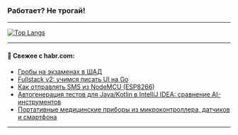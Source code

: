 ### Работает? Не трогай!

---
<!--
#### 🛠️ Technical stack:

![Java](https://img.shields.io/badge/Java-informational?logo=Oracle&style=flat&logoColor=white&color=FF4500)
![Kotlin](https://img.shields.io/badge/Kotlin-informational?logo=Kotlin&style=flat&logoColor=white&color=774D97)
![TS](https://img.shields.io/badge/TypeScript-informational?logo=typeScript&style=flat&logoColor=black&color=017acc)
![Python](https://img.shields.io/badge/Python-informational?logo=Python&style=flat&logoColor=black&color=ffdd54) <br>
![Spring](https://img.shields.io/badge/Spring-informational?logo=Spring&style=flat&logoColor=white&color=6DB33F) 
![SpringBoot](https://img.shields.io/badge/SpringBoot-informational?logo=SpringBoot&style=flat&logoColor=white&color=6DB33F)
![Nest](https://img.shields.io/badge/NestJS-informational?logo=NestJS&style=flat&logoColor=white&color=E0234E) 
![NodeJS](https://img.shields.io/badge/NodeJS-informational?logo=node.js&style=flat&logoColor=white&color=70A760)<br>
![PostgreSQL](https://img.shields.io/badge/PostgreSQL-informational?logo=PostgreSQL&style=flat&logoColor=white&color=DAA520)
![MongoDB](https://img.shields.io/badge/MongoDB-informational?logo=MongoDB&style=flat&logoColor=white&color=870000)
![Apache](https://img.shields.io/badge/Apache-informational?logo=apache&style=flat&logoColor=white&color=f74e28)

___ 
-->

<!--- #### 🛠️ : --->

[![Top Langs](https://github-readme-stats-82jvfl3w3-advtsettinggmailcoms-projects.vercel.app/api/top-langs/?username=zloylis&langs_count=10&hide_title=true&title_color=e6edf3&size_weight=0.5&count_weight=0.5&layout=compact&hide_progress=true&hide_border=true&theme=dracula)](https://github.com/zloylis)

<!---


####  :octocat:&nbsp;&nbsp; Статистика:

![GitHub stats](https://github-readme-stats-u2qms2cxw-advtsettinggmailcoms-projects.vercel.app/api?username=zloylis&show_icons=true&hide_border=true&theme=dracula&title_color=e6edf3&include_all_commits=true&count_private=true&hide_rank=false&hide_title=true&rank_icon=github)
-->
---

#### 💬 Свежее с habr.com:

<!-- BLOG-POST-LIST:START -->
- [Гробы на экзаменах в ШАД](https://habr.com/ru/articles/869224/?utm_source=habrahabr&utm_medium=rss&utm_campaign=869224)
- [Fullstack v2: учимся писать UI на Go](https://habr.com/ru/companies/oleg-bunin/articles/865292/?utm_source=habrahabr&utm_medium=rss&utm_campaign=865292)
- [Как отправлять SMS из NodeMCU &lpar;ESP8266&rpar;](https://habr.com/ru/companies/exolve/articles/869242/?utm_source=habrahabr&utm_medium=rss&utm_campaign=869242)
- [Автогенерация тестов для Java/Kotlin в IntelliJ IDEA: сравнение AI-инструментов](https://habr.com/ru/companies/explyt/articles/869198/?utm_source=habrahabr&utm_medium=rss&utm_campaign=869198)
- [Портативные медицинские приборы из микроконтроллера, датчиков и смартфона](https://habr.com/ru/companies/selectel/articles/868946/?utm_source=habrahabr&utm_medium=rss&utm_campaign=868946)
<!-- BLOG-POST-LIST:END -->

---
